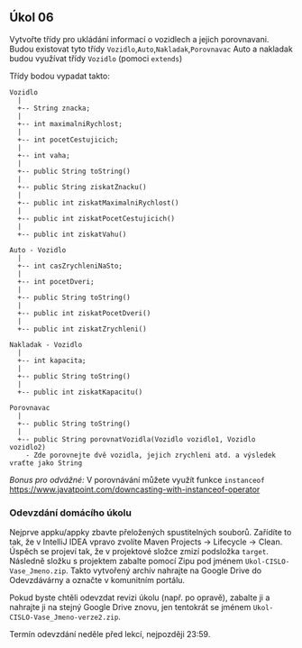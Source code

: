Úkol 06 
-------------------

Vytvořte třídy pro ukládání informací o vozidlech a jejich porovnavani.
Budou existovat tyto třídy `Vozidlo`,`Auto`,`Nakladak`,`Porovnavac`
Auto a nakladak budou využívat třídy `Vozidlo` (pomoci `extends`)

Třídy bodou vypadat takto:

~~~~
Vozidlo
  |
  +-- String znacka;
  |
  +-- int maximalniRychlost;
  |
  +-- int pocetCestujicich;
  |
  +-- int vaha;
  |
  +-- public String toString()
  |
  +-- public String ziskatZnacku()
  |
  +-- public int ziskatMaximalniRychlost()
  |
  +-- public int ziskatPocetCestujicich()
  |
  +-- public int ziskatVahu()
~~~~

~~~~
Auto - Vozidlo
  |
  +-- int casZrychleniNaSto;
  |
  +-- int pocetDveri;
  |
  +-- public String toString()
  |
  +-- public int ziskatPocetDveri()
  |
  +-- public int ziskatZrychleni()
~~~~

~~~~
Nakladak - Vozidlo
  |
  +-- int kapacita;
  |
  +-- public String toString()
  |
  +-- public int ziskatKapacitu()
~~~~

~~~~
Porovnavac
  |
  +-- public String toString()
  |
  +-- public String porovnatVozidla(Vozidlo vozidlo1, Vozidlo vozidlo2) 
    - Zde porovnejte dvě vozidla, jejich zrychleni atd. a výsledek vraťte jako String
~~~~

*Bonus pro odvážné:*
V porovnávání můžete využít funkce `instanceof` https://www.javatpoint.com/downcasting-with-instanceof-operator

### Odevzdání domácího úkolu

Nejprve appku/appky zbavte přeložených spustitelných souborů.
Zařídíte to tak, že v IntelliJ IDEA vpravo zvolíte
Maven Projects -> Lifecycle -> Clean.
Úspěch se projeví tak, že v projektové složce zmizí
podsložka `target`.
Následně složku s projektem
zabalte pomocí Zipu pod jménem `Ukol-CISLO-Vase_Jmeno.zip`.
Takto vytvořený archív nahrajte na Google Drive do Odevzdávárny a označte v komunitním portálu.

Pokud byste chtěli odevzdat revizi úkolu (např. po opravě),
zabalte ji a nahrajte ji na stejný Google Drive znovu,
jen tentokrát se jménem `Ukol-CISLO-Vase_Jmeno-verze2.zip`.

Termín odevzdání neděle před lekcí, nejpozději 23:59.

